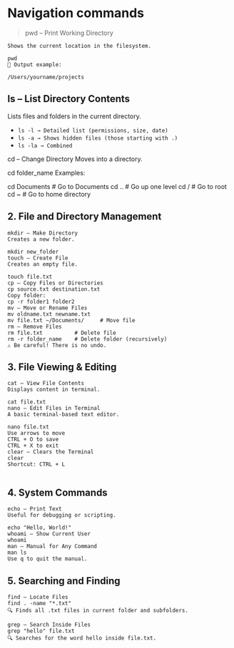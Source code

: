 # Navigation commands

> pwd – Print Working Directory
```
Shows the current location in the filesystem.

pwd
📌 Output example:

/Users/yourname/projects
```

## ls – List Directory Contents
Lists files and folders in the current directory.


- `ls -l → Detailed list (permissions, size, date)`
- `ls -a → Shows hidden files (those starting with .)`
- `ls -la → Combined`

cd – Change Directory
Moves into a directory.

cd folder_name
Examples:

cd Documents        # Go to Documents
cd ..               # Go up one level
cd /                # Go to root
cd ~                # Go to home directory
## 2. File and Directory Management
```
mkdir – Make Directory
Creates a new folder.

mkdir new_folder
touch – Create File
Creates an empty file.

touch file.txt
cp – Copy Files or Directories
cp source.txt destination.txt
Copy folder:
cp -r folder1 folder2
mv – Move or Rename Files
mv oldname.txt newname.txt
mv file.txt ~/Documents/     # Move file
rm – Remove Files
rm file.txt          # Delete file
rm -r folder_name    # Delete folder (recursively)
⚠️ Be careful! There is no undo.
```
## 3. File Viewing & Editing
```
cat – View File Contents
Displays content in terminal.

cat file.txt
nano – Edit Files in Terminal
A basic terminal-based text editor.

nano file.txt
Use arrows to move
CTRL + O to save
CTRL + X to exit
clear – Clears the Terminal
clear
Shortcut: CTRL + L
 
```
## 4. System Commands
```
echo – Print Text
Useful for debugging or scripting.

echo "Hello, World!"
whoami – Show Current User
whoami
man – Manual for Any Command
man ls
Use q to quit the manual.
```

## 5. Searching and Finding
```
find – Locate Files
find . -name "*.txt"
🔍 Finds all .txt files in current folder and subfolders.

grep – Search Inside Files
grep "hello" file.txt
🔍 Searches for the word hello inside file.txt.
```
